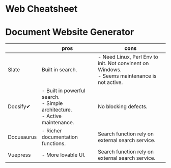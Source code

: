 # Web Cheatsheet

# Document Website Generator
|            | pros                                                         | cons                                                         |
| ---------- | ------------------------------------------------------------ | ------------------------------------------------------------ |
| Slate      | Built in search.                                             | - Need Linux, Perl Env to init. Not convinent on Windows.<br />- Seems maintenance is not active. |
| Docsify✔   | - Built in powerful search.<br />- Simple architecture.<br />- Active maintenance. | No blocking defects.                                         |
| Docusaurus | - Richer documentation functions.                            | Search function rely on external search service.             |
| Vuepress   | - More lovable UI.                                           | Search function rely on external search service.             |
